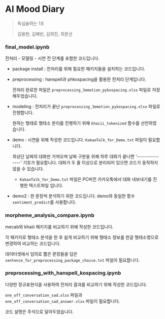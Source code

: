 # AI Mood Diary

> 독심술하는 1조
>
> 김용현, 김혜빈, 김희진, 최문선



### final_model.ipynb

전처리 - 모델링 - 시연 전 단계를 포함한 코드입니다.

* package install : 전처리를 위해 필요한 패키지들을 설치하는 코드입니다.

* preprocessing : hanspell과 phkospacing을 활용한 전처리 단계입니다.

  전처리 완료한 파일은 `preprocessing_3emotion_pykospacing.xlsx` 파일로 저장해두었습니다.

* modeling : 전처리가 끝난 `preprocessing_3emotion_pykospacing.xlsx` 파일로 진행합니다.

  원하는 형태로 형태소 분리를 진행하기 위해 `khaiii_tokenized` 함수를 선언하였습니다.

* demo : 시연을 위해 작성한 코드입니다. `KakaoTalk_for_Demo.txt`  파일이 필요합니다. 

  최상단 날짜의 대화만 가져오며 날짜 구분을 위해 하루 대화가 끝나면 '\---------------' 기호가 필요합니다. 대화가 두 줄 이상으로 분리되어 있으면 코드가 동작하지 않을 수 있습니다.

  * `KakaoTalk_for_Demo.txt` 파일은 PC버전 카카오톡에서 대화 내보내기를 진행한 텍스트파일 입니다.

* demo2 : 한 문장씩 분석하기 위한 코드입니다. demo와 동일한 함수`sentiment_predict`를 사용합니다.



### morpheme_analysis_compare.ipynb

mecab와 khaiii 패키지를 비교하기 위해 작성한 코드입니다.

각 패키지로 형태소 분석을 한 후 쉽게 비교하기 위해 형태소 정보를 한글 형태소명으로 변경하여 비교하는 코드입니다.

데이터셋에서 임의로 뽑은 문장들을 담은 `sentence_for_preprocessing_package_choice.txt` 파일이 필요합니다.



### preprocessing_with_hanspell_kospacing.ipynb

다양한 정규표현식을 사용하여 전처리 결과를 비교하기 위해 작성한 코드입니다.

`one_off_conversation_sad.xlsx` 파일과 `one_off_conversation_sad_answer.xlsx` 파일이 필요합니다.

코드 설명은 주석으로 달아두었습니다.